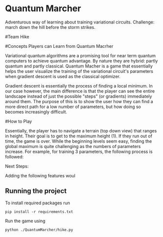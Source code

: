# Quantum Marcher

Adventurous way of learning about training variational circuits.
Challenge: march down the hill before the storm strikes. 

#Team Hike

#Concepts Players can Learn from Quantum Macrher

Variational quantum algorithms are a promising tool for near term quantum computers to achieve quantum advantage. By nature they are hybrid: partly quantum and partly classical. Quantum Macher is a game that essentially helps the user visualize the training of the variational circuit's parameters when gradient descent is used as the classical optimizer. 

Gradient descent is essentially the process of finding a local minimum. In our case however, the main difference is that the player can see the entire landscape instead of just the possible "steps" (or gradients) immediately around them. The purpose of this is to show the user how they can find a more direct path for a low number of parameters, but how doing so becomes increasingly difficult.


#How to Play 


Essentially, the player has to navigate a terrain (top down view) that ranges in height. Their goal is to get to the maximum height (1). If they run out of time, the game is over. While the beginning levels seem easy, finding the global maximum is quite challenging as the numbers of parameters increase.
For example, for training 3 parameters, the following process is followed: 

Next Steps: 

Adding the following features woul



## Running the project

To install required packages run

`pip install -r requirements.txt`

Run the game using

`python ./QuantumMarcher/hike.py`

